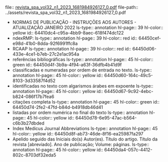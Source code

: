file:: [revista_spa_vol32_n1_2023_1681984926127_0.pdf](../assets/revista_spa_vol32_n1_2023_1681984926127_0.pdf)
file-path:: ../assets/revista_spa_vol32_n1_2023_1681984926127_0.pdf

- NORMAS DE PUBLICAÇÃO - INSTRUÇÕES AOS AUTORES - ATUALIZAÇÃO JANEIRO 2022
  ls-type:: annotation
  hl-page:: 39
  hl-color:: yellow
  id:: 64410dc4-c95a-4bb9-8aec-618f474dc122
- ndexRMP:
  ls-type:: annotation
  hl-page:: 39
  hl-color:: red
  id:: 64450cef-e98d-41b0-8dda-92f6991ffc8a
- RCAAP
  ls-type:: annotation
  hl-page:: 39
  hl-color:: red
  id:: 64450d06-433e-4ce1-b7eb-27c2e1ac954a
- referências bibliográficas
  ls-type:: annotation
  hl-page:: 45
  hl-color:: green
  id:: 64450d4f-3b9a-4f94-a63f-36dfb4b41d9f
- classificadas e numeradas por ordem de entrada no texto.
  ls-type:: annotation
  hl-page:: 45
  hl-color:: yellow
  id:: 64450d60-164c-49c5-8103-3d33587f4d52
- identificadas no texto com algarismos árabes em expoente
  ls-type:: annotation
  hl-page:: 45
  hl-color:: yellow
  id:: 64450d67-9c92-4ebc-b824-086f17b7fea6
- citações completa
  ls-type:: annotation
  hl-page:: 45
  hl-color:: green
  id:: 64450d74-2fe2-47fd-b84d-b4918db46d41
- listadas por ordem numérica no final do texto
  ls-type:: annotation
  hl-page:: 45
  hl-color:: yellow
  id:: 64450d78-6e95-47ac-b564-c6b3b27dbded
- Index Medicus Journal Abbreviations 
  ls-type:: annotation
  hl-page:: 45
  hl-color:: yellow
  id:: 64450d8f-ab73-46de-8f16-ea25987fa297
- Apelido seguido das Iniciais do(s) Autor(es). Título do artigo. Título da revista [abreviado]. Ano de publicação; Volume: páginas.
  ls-type:: annotation
  hl-page:: 45
  hl-color:: yellow
  id:: 64450da4-057c-4412-802c-8703df32eda5